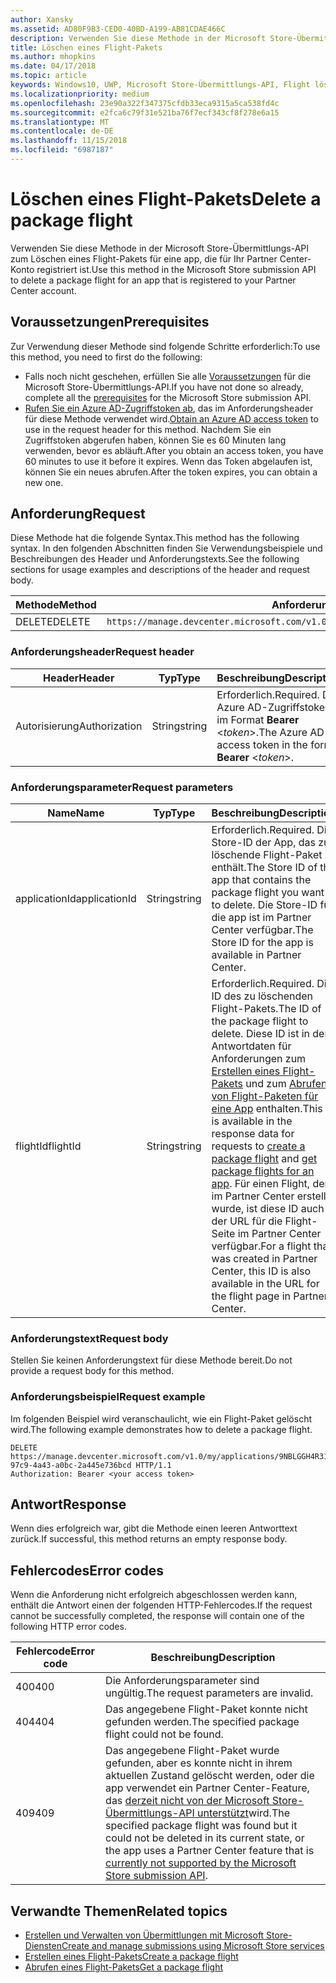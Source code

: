 ```yaml
---
author: Xansky
ms.assetid: AD80F9B3-CED0-40BD-A199-AB81CDAE466C
description: Verwenden Sie diese Methode in der Microsoft Store-Übermittlungs-API zum Löschen eines Flight-Pakets für eine app, die für Ihr Partner Center-Konto registriert ist.
title: Löschen eines Flight-Pakets
ms.author: mhopkins
ms.date: 04/17/2018
ms.topic: article
keywords: Windows10, UWP, Microsoft Store-Übermittlungs-API, Flight löschen
ms.localizationpriority: medium
ms.openlocfilehash: 23e90a322f347375cfdb33eca9315a5ca538fd4c
ms.sourcegitcommit: e2fca6c79f31e521ba76f7ecf343cf8f278e6a15
ms.translationtype: MT
ms.contentlocale: de-DE
ms.lasthandoff: 11/15/2018
ms.locfileid: "6987187"
---
```

# <a name="delete-a-package-flight"></a><span data-ttu-id="3f402-104">Löschen eines Flight-Pakets</span><span class="sxs-lookup"><span data-stu-id="3f402-104">Delete a package flight</span></span>

<span data-ttu-id="3f402-105">Verwenden Sie diese Methode in der Microsoft Store-Übermittlungs-API zum Löschen eines Flight-Pakets für eine app, die für Ihr Partner Center-Konto registriert ist.</span><span class="sxs-lookup"><span data-stu-id="3f402-105">Use this method in the Microsoft Store submission API to delete a package flight for an app that is registered to your Partner Center account.</span></span>


## <a name="prerequisites"></a><span data-ttu-id="3f402-106">Voraussetzungen</span><span class="sxs-lookup"><span data-stu-id="3f402-106">Prerequisites</span></span>

<span data-ttu-id="3f402-107">Zur Verwendung dieser Methode sind folgende Schritte erforderlich:</span><span class="sxs-lookup"><span data-stu-id="3f402-107">To use this method, you need to first do the following:</span></span>

* <span data-ttu-id="3f402-108">Falls noch nicht geschehen, erfüllen Sie alle [Voraussetzungen](create-and-manage-submissions-using-windows-store-services.md#prerequisites) für die Microsoft Store-Übermittlungs-API.</span><span class="sxs-lookup"><span data-stu-id="3f402-108">If you have not done so already, complete all the [prerequisites](create-and-manage-submissions-using-windows-store-services.md#prerequisites) for the Microsoft Store submission API.</span></span>
* <span data-ttu-id="3f402-109">[Rufen Sie ein Azure AD-Zugriffstoken ab](create-and-manage-submissions-using-windows-store-services.md#obtain-an-azure-ad-access-token), das im Anforderungsheader für diese Methode verwendet wird.</span><span class="sxs-lookup"><span data-stu-id="3f402-109">[Obtain an Azure AD access token](create-and-manage-submissions-using-windows-store-services.md#obtain-an-azure-ad-access-token) to use in the request header for this method.</span></span> <span data-ttu-id="3f402-110">Nachdem Sie ein Zugriffstoken abgerufen haben, können Sie es 60 Minuten lang verwenden, bevor es abläuft.</span><span class="sxs-lookup"><span data-stu-id="3f402-110">After you obtain an access token, you have 60 minutes to use it before it expires.</span></span> <span data-ttu-id="3f402-111">Wenn das Token abgelaufen ist, können Sie ein neues abrufen.</span><span class="sxs-lookup"><span data-stu-id="3f402-111">After the token expires, you can obtain a new one.</span></span>

## <a name="request"></a><span data-ttu-id="3f402-112">Anforderung</span><span class="sxs-lookup"><span data-stu-id="3f402-112">Request</span></span>

<span data-ttu-id="3f402-113">Diese Methode hat die folgende Syntax.</span><span class="sxs-lookup"><span data-stu-id="3f402-113">This method has the following syntax.</span></span> <span data-ttu-id="3f402-114">In den folgenden Abschnitten finden Sie Verwendungsbeispiele und Beschreibungen des Header und Anforderungstexts.</span><span class="sxs-lookup"><span data-stu-id="3f402-114">See the following sections for usage examples and descriptions of the header and request body.</span></span>

| <span data-ttu-id="3f402-115">Methode</span><span class="sxs-lookup"><span data-stu-id="3f402-115">Method</span></span> | <span data-ttu-id="3f402-116">Anforderungs-URI</span><span class="sxs-lookup"><span data-stu-id="3f402-116">Request URI</span></span>                                                      |
|--------|------------------------------------------------------------------|
| <span data-ttu-id="3f402-117">DELETE</span><span class="sxs-lookup"><span data-stu-id="3f402-117">DELETE</span></span>    | ```https://manage.devcenter.microsoft.com/v1.0/my/applications/{applicationId}/flights/{flightId}``` |


### <a name="request-header"></a><span data-ttu-id="3f402-118">Anforderungsheader</span><span class="sxs-lookup"><span data-stu-id="3f402-118">Request header</span></span>

| <span data-ttu-id="3f402-119">Header</span><span class="sxs-lookup"><span data-stu-id="3f402-119">Header</span></span>        | <span data-ttu-id="3f402-120">Typ</span><span class="sxs-lookup"><span data-stu-id="3f402-120">Type</span></span>   | <span data-ttu-id="3f402-121">Beschreibung</span><span class="sxs-lookup"><span data-stu-id="3f402-121">Description</span></span>                                                                 |
|---------------|--------|-----------------------------------------------------------------------------|
| <span data-ttu-id="3f402-122">Autorisierung</span><span class="sxs-lookup"><span data-stu-id="3f402-122">Authorization</span></span> | <span data-ttu-id="3f402-123">String</span><span class="sxs-lookup"><span data-stu-id="3f402-123">string</span></span> | <span data-ttu-id="3f402-124">Erforderlich.</span><span class="sxs-lookup"><span data-stu-id="3f402-124">Required.</span></span> <span data-ttu-id="3f402-125">Das Azure AD-Zugriffstoken im Format **Bearer** &lt;*token*&gt;.</span><span class="sxs-lookup"><span data-stu-id="3f402-125">The Azure AD access token in the form **Bearer** &lt;*token*&gt;.</span></span> |


### <a name="request-parameters"></a><span data-ttu-id="3f402-126">Anforderungsparameter</span><span class="sxs-lookup"><span data-stu-id="3f402-126">Request parameters</span></span>

| <span data-ttu-id="3f402-127">Name</span><span class="sxs-lookup"><span data-stu-id="3f402-127">Name</span></span>        | <span data-ttu-id="3f402-128">Typ</span><span class="sxs-lookup"><span data-stu-id="3f402-128">Type</span></span>   | <span data-ttu-id="3f402-129">Beschreibung</span><span class="sxs-lookup"><span data-stu-id="3f402-129">Description</span></span>                                                                 |
|---------------|--------|-----------------------------------------------------------------------------|
| <span data-ttu-id="3f402-130">applicationId</span><span class="sxs-lookup"><span data-stu-id="3f402-130">applicationId</span></span> | <span data-ttu-id="3f402-131">String</span><span class="sxs-lookup"><span data-stu-id="3f402-131">string</span></span> | <span data-ttu-id="3f402-132">Erforderlich.</span><span class="sxs-lookup"><span data-stu-id="3f402-132">Required.</span></span> <span data-ttu-id="3f402-133">Die Store-ID der App, das zu löschende Flight-Paket enthält.</span><span class="sxs-lookup"><span data-stu-id="3f402-133">The Store ID of the app that contains the package flight you want to delete.</span></span> <span data-ttu-id="3f402-134">Die Store-ID für die app ist im Partner Center verfügbar.</span><span class="sxs-lookup"><span data-stu-id="3f402-134">The Store ID for the app is available in Partner Center.</span></span>  |
| <span data-ttu-id="3f402-135">flightId</span><span class="sxs-lookup"><span data-stu-id="3f402-135">flightId</span></span> | <span data-ttu-id="3f402-136">String</span><span class="sxs-lookup"><span data-stu-id="3f402-136">string</span></span> | <span data-ttu-id="3f402-137">Erforderlich.</span><span class="sxs-lookup"><span data-stu-id="3f402-137">Required.</span></span> <span data-ttu-id="3f402-138">Die ID des zu löschenden Flight-Pakets.</span><span class="sxs-lookup"><span data-stu-id="3f402-138">The ID of the package flight to delete.</span></span> <span data-ttu-id="3f402-139">Diese ID ist in den Antwortdaten für Anforderungen zum [Erstellen eines Flight-Pakets](create-a-flight.md) und zum [Abrufen von Flight-Paketen für eine App](get-flights-for-an-app.md) enthalten.</span><span class="sxs-lookup"><span data-stu-id="3f402-139">This ID is available in the response data for requests to [create a package flight](create-a-flight.md) and [get package flights for an app](get-flights-for-an-app.md).</span></span> <span data-ttu-id="3f402-140">Für einen Flight, der im Partner Center erstellt wurde, ist diese ID auch in der URL für die Flight-Seite im Partner Center verfügbar.</span><span class="sxs-lookup"><span data-stu-id="3f402-140">For a flight that was created in Partner Center, this ID is also available in the URL for the flight page in Partner Center.</span></span>  |


### <a name="request-body"></a><span data-ttu-id="3f402-141">Anforderungstext</span><span class="sxs-lookup"><span data-stu-id="3f402-141">Request body</span></span>

<span data-ttu-id="3f402-142">Stellen Sie keinen Anforderungstext für diese Methode bereit.</span><span class="sxs-lookup"><span data-stu-id="3f402-142">Do not provide a request body for this method.</span></span>


### <a name="request-example"></a><span data-ttu-id="3f402-143">Anforderungsbeispiel</span><span class="sxs-lookup"><span data-stu-id="3f402-143">Request example</span></span>

<span data-ttu-id="3f402-144">Im folgenden Beispiel wird veranschaulicht, wie ein Flight-Paket gelöscht wird.</span><span class="sxs-lookup"><span data-stu-id="3f402-144">The following example demonstrates how to delete a package flight.</span></span>

```
DELETE https://manage.devcenter.microsoft.com/v1.0/my/applications/9NBLGGH4R315/flights/43e448df-97c9-4a43-a0bc-2a445e736bcd HTTP/1.1
Authorization: Bearer <your access token>
```

## <a name="response"></a><span data-ttu-id="3f402-145">Antwort</span><span class="sxs-lookup"><span data-stu-id="3f402-145">Response</span></span>

<span data-ttu-id="3f402-146">Wenn dies erfolgreich war, gibt die Methode einen leeren Antworttext zurück.</span><span class="sxs-lookup"><span data-stu-id="3f402-146">If successful, this method returns an empty response body.</span></span>

## <a name="error-codes"></a><span data-ttu-id="3f402-147">Fehlercodes</span><span class="sxs-lookup"><span data-stu-id="3f402-147">Error codes</span></span>

<span data-ttu-id="3f402-148">Wenn die Anforderung nicht erfolgreich abgeschlossen werden kann, enthält die Antwort einen der folgenden HTTP-Fehlercodes.</span><span class="sxs-lookup"><span data-stu-id="3f402-148">If the request cannot be successfully completed, the response will contain one of the following HTTP error codes.</span></span>

| <span data-ttu-id="3f402-149">Fehlercode</span><span class="sxs-lookup"><span data-stu-id="3f402-149">Error code</span></span> |  <span data-ttu-id="3f402-150">Beschreibung</span><span class="sxs-lookup"><span data-stu-id="3f402-150">Description</span></span>                                                                                                                                                                           |
|--------|------------------|
| <span data-ttu-id="3f402-151">400</span><span class="sxs-lookup"><span data-stu-id="3f402-151">400</span></span>  | <span data-ttu-id="3f402-152">Die Anforderungsparameter sind ungültig.</span><span class="sxs-lookup"><span data-stu-id="3f402-152">The request parameters are invalid.</span></span> |
| <span data-ttu-id="3f402-153">404</span><span class="sxs-lookup"><span data-stu-id="3f402-153">404</span></span>  | <span data-ttu-id="3f402-154">Das angegebene Flight-Paket konnte nicht gefunden werden.</span><span class="sxs-lookup"><span data-stu-id="3f402-154">The specified package flight could not be found.</span></span>  |
| <span data-ttu-id="3f402-155">409</span><span class="sxs-lookup"><span data-stu-id="3f402-155">409</span></span>  | <span data-ttu-id="3f402-156">Das angegebene Flight-Paket wurde gefunden, aber es konnte nicht in ihrem aktuellen Zustand gelöscht werden, oder die app verwendet ein Partner Center-Feature, das [derzeit nicht von der Microsoft Store-Übermittlungs-API unterstützt](create-and-manage-submissions-using-windows-store-services.md#not_supported)wird.</span><span class="sxs-lookup"><span data-stu-id="3f402-156">The specified package flight was found but it could not be deleted in its current state, or the app uses a Partner Center feature that is [currently not supported by the Microsoft Store submission API](create-and-manage-submissions-using-windows-store-services.md#not_supported).</span></span> |   


## <a name="related-topics"></a><span data-ttu-id="3f402-157">Verwandte Themen</span><span class="sxs-lookup"><span data-stu-id="3f402-157">Related topics</span></span>

* [<span data-ttu-id="3f402-158">Erstellen und Verwalten von Übermittlungen mit Microsoft Store-Diensten</span><span class="sxs-lookup"><span data-stu-id="3f402-158">Create and manage submissions using Microsoft Store services</span></span>](create-and-manage-submissions-using-windows-store-services.md)
* [<span data-ttu-id="3f402-159">Erstellen eines Flight-Pakets</span><span class="sxs-lookup"><span data-stu-id="3f402-159">Create a package flight</span></span>](create-a-flight.md)
* [<span data-ttu-id="3f402-160">Abrufen eines Flight-Pakets</span><span class="sxs-lookup"><span data-stu-id="3f402-160">Get a package flight</span></span>](get-a-flight.md)
